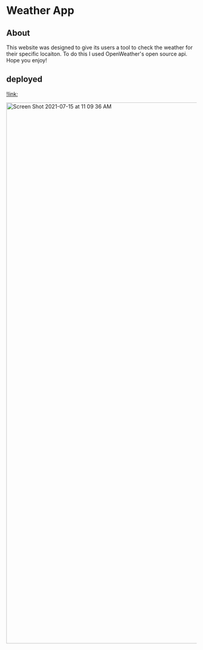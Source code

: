 
# Weather App

## About
This website was designed to give its users a tool to check the weather for their specific locaiton. To do this I used OpenWeather's open source api. Hope you enjoy!

## deployed

[!link](https://pstenger23.github.io/weather-api/);

<img width="1429" alt="Screen Shot 2021-07-15 at 11 09 36 AM" src="https://user-images.githubusercontent.com/78981011/125821012-b34f3b11-2c5e-4d35-bc2a-1b85ede8e888.png">
